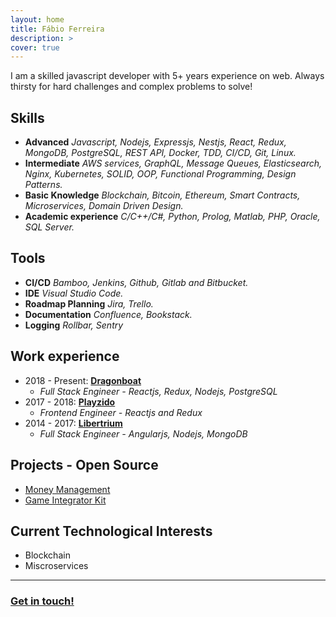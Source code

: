 ```yaml
---
layout: home
title: Fábio Ferreira
description: >
cover: true
---
```


I am a skilled javascript developer with 5+ years experience on web. Always thirsty for hard challenges and complex problems to solve!

## Skills
- **Advanced**  *Javascript, Nodejs, Expressjs, Nestjs, React, Redux, MongoDB, PostgreSQL, REST API, Docker, TDD, CI/CD, Git, Linux.*
- **Intermediate** *AWS services, GraphQL, Message Queues, Elasticsearch, Nginx, Kubernetes, SOLID, OOP, Functional Programming, Design Patterns.*
- **Basic Knowledge** *Blockchain, Bitcoin, Ethereum, Smart Contracts, Microservices, Domain Driven Design.*
- **Academic experience** *C/C++/C#, Python, Prolog, Matlab, PHP, Oracle, SQL Server.*

## Tools
- **CI/CD** *Bamboo, Jenkins, Github, Gitlab and Bitbucket.*
- **IDE** *Visual Studio Code.*
- **Roadmap Planning** *Jira, Trello.*
- **Documentation** *Confluence, Bookstack.*
- **Logging** *Rollbar, Sentry*

## Work experience

- 2018 - Present: [**Dragonboat**](https://dragonboat.io/)
  - *Full Stack Engineer - Reactjs, Redux, Nodejs, PostgreSQL*
- 2017 - 2018: [**Playzido**](https://www.playzido.com/)
  - *Frontend Engineer - Reactjs and Redux*
- 2014 - 2017: [**Libertrium**](http://libertrium.com/)
  - *Full Stack Engineer - Angularjs, Nodejs, MongoDB*

## Projects - Open Source
- [Money Management](https://github.com/fabioDMFerreira/money-management)
- [Game Integrator Kit](https://github.com/fabioDMFerreira/game-integrator-kit)

## Current Technological Interests
- Blockchain
- Miscroservices

<hr class="dingbat related" />

<!-- ### Services integration
- GitHub, Jira, Auth0, Zapier, Stripe, Contentful, Hubspot, Facebook, Rollbar, Sentry, Google Analytics, Heroku, Travian. -->

### [Get in touch!](mailto:martinhoferreira10@gmail.com)
